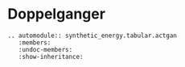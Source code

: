 # Doppelganger

```{eval-rst}
.. automodule:: synthetic_energy.tabular.actgan
   :members:
   :undoc-members:
   :show-inheritance: